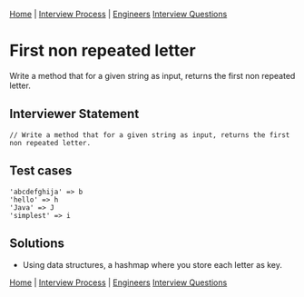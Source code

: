 [Home](../../../README.md) |
[Interview Process](../../README.md) |
[Engineers](../README.md)
[Interview Questions](README.me)

# First non repeated letter

Write a method that for a given string as input, returns the first non repeated letter.

## Interviewer Statement
```
// Write a method that for a given string as input, returns the first non repeated letter.
```

## Test cases
```
'abcdefghija' => b
'hello' => h
'Java' => J
'simplest' => i
```

## Solutions
- Using data structures, a hashmap where you store each letter as key.

[Home](../../../README.md) |
[Interview Process](../../README.md) |
[Engineers](../README.md)
[Interview Questions](README.me)
